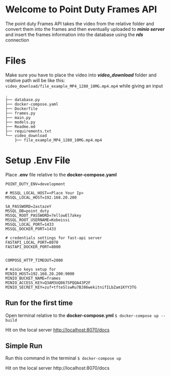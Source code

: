 ﻿# Welcome to Point Duty Frames API
The point duty Frames API takes the video from the relative folder and convert them into the frames and then eventually uploaded to ***minio server*** and insert the frames information into the database using the ***rds*** connection

# Files
Make sure you have to place the video into ***video_download*** folder and relative path will be like this: `video_download/file_example_MP4_1280_10MG.mp4.mp4` while giving an input

    .
    ├── database.py
    ├── docker-compose.yaml
    ├── Dockerfile
    ├── frames.py
    ├── main.py
    ├── models.py
    ├── Readme.md
    ├── requirements.txt
    └── video_download
        ├── file_example_MP4_1280_10MG.mp4.mp4



# Setup .Env File
Place **.env** file relative to the **docker-compose.yaml**

    POINT_DUTY_ENV=development

    # MSSQL_LOCAL_HOST=<Place Your Ip>
    MSSQL_LOCAL_HOST=192.168.20.200

    SA_PASSWORD=2astazeY
    MSSQL_DB=point_duty
    MSSQL_ROOT_PASSWORD=7ellowEl7akey
    MSSQL_ROOT_USERNAME=Kobeissi
    MSSQL_LOCAL_PORT=1433
    MSSQL_DOCKER_PORT=1433

    # credentials settings for fast-api server
    FASTAPI_LOCAL_PORT=8070
    FASTAPI_DOCKER_PORT=8000


    COMPOSE_HTTP_TIMEOUT=2000

    # minio keys setup for
    MINIO_HOST=192.168.20.200:9000
    MINIO_BUCKET_NAME=frames
    MINIO_ACCESS_KEY=Q3AM3UQ867SPQQA43P2F
    MINIO_SECRET_KEY=zuf+tfteSlswRu7BJ86wekitnifILbZam1KYY3TG


## Run for the first time
Open terminal relative to the **docker-compose.yml**
`$ docker-compose up --build`

Hit on the local server
[http://localhost:8070/docs](http://localhost:8070/docs)

## Simple Run
Run this command in the terminal
`$ docker-compose up`

Hit on the local server
http://localhost:8070/docs